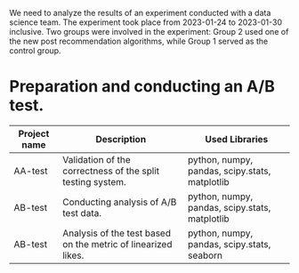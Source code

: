 We need to analyze the results of an experiment conducted with a data science team. The experiment took place from 2023-01-24 to 2023-01-30 inclusive. Two groups were involved in the experiment: Group 2 used one of the new post recommendation algorithms, while Group 1 served as the control group.
# Preparation and conducting an A/B test.
| Project name | Description | Used Libraries |
|----------|----------|----------|
| AA-test  | Validation of the correctness of the split testing system.   | python, numpy, pandas, scipy.stats, matplotlib  |
| AB-test   | Conducting analysis of A/B test data.  | python, numpy, pandas, scipy.stats, matplotlib   |
| AB-test  | Analysis of the test based on the metric of linearized likes.  | python, numpy, pandas, scipy.stats, seaborn |
